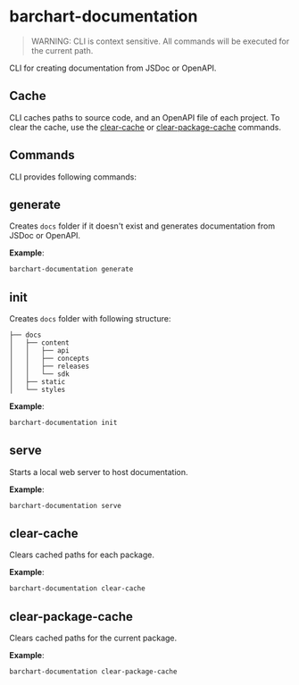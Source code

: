 # barchart-documentation

> WARNING: CLI is context sensitive. All commands will be executed for the current path.

CLI for creating documentation from JSDoc or OpenAPI.

## Cache

CLI caches paths to source code, and an OpenAPI file of each project. To clear the cache, use the [clear-cache](#clear-cache) or [clear-package-cache](#clear-package-cache) commands.

## Commands

CLI provides following commands:

## generate

Creates `docs` folder if it doesn't exist and generates documentation from JSDoc or OpenAPI. 

**Example**:
```bash
barchart-documentation generate
```

## init

Creates `docs` folder with following structure:

```text
├── docs
│   ├── content
│   │   ├── api
│   │   ├── concepts
│   │   ├── releases
│   │   └── sdk
│   ├── static
│   └── styles
```

**Example**:
```bash
barchart-documentation init
```

## serve

Starts a local web server to host documentation.

**Example**:
```bash
barchart-documentation serve
```

## clear-cache

Clears cached paths for each package.

**Example**:
```bash
barchart-documentation clear-cache
```

## clear-package-cache

Clears cached paths for the current package.

**Example**:
```bash
barchart-documentation clear-package-cache
```